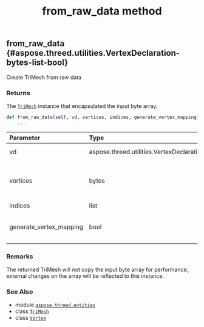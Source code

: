 ﻿---
title: from_raw_data method
second_title: Aspose.3D for Python via .NET API References
description: 
type: docs
weight: 70
url: /python-net/aspose.threed.entities/trimesh/from_raw_data/
is_root: false
---

## from_raw_data {#aspose.threed.utilities.VertexDeclaration-bytes-list-bool}

Create TriMesh from raw data


### Returns 


The [`TriMesh`](/3d/python-net/aspose.threed.entities/trimesh) instance that encapsulated the input byte array.


```python
def from_raw_data(self, vd, vertices, indices, generate_vertex_mapping):
    ...
```


| Parameter | Type | Description |
| :- | :- | :- |
| vd | aspose.threed.utilities.VertexDeclaration | Vertex declaration, must contains at least one field. |
| vertices | bytes | The input vertex data, the minimum length of the vertices must be greater or equal to vertex declaration's size |
| indices | list | The triangle indices |
| generate_vertex_mapping | bool | Generate [`Vertex`](/3d/python-net/aspose.threed.utilities/vertex) for each vertex, which is not necessary for just serialization/deserialization. |
### Remarks

The returned TriMesh will not copy the input byte array for performance, external changes on the array will be reflected to this instance.


### See Also
* module [`aspose.threed.entities`](../../)
* class [`TriMesh`](/3d/python-net/aspose.threed.entities/trimesh)
* class [`Vertex`](/3d/python-net/aspose.threed.utilities/vertex)

